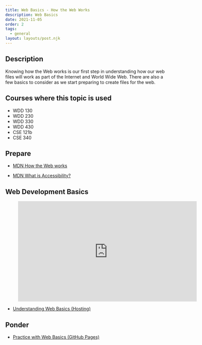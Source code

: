 ```yaml
---
title: Web Basics - How the Web Works
description: Web Basics
date: 2021-11-05
order: 2
tags:
  - general
layout: layouts/post.njk
---
```


## Description

Knowing how the Web works is our first step in understanding how our web files will work as part of the Internet and World Wide Web. There are also a few basics to consider as we start preparing to create files for the web.

## Courses where this topic is used

- WDD 130
- WDD 230
- WDD 330
- WDD 430
- CSE 121b
- CSE 340

## Prepare

- [MDN How the Web works](https://developer.mozilla.org/en-US/docs/Learn/Getting_started_with_the_web/How_the_Web_works)

- [MDN What is Accessibility?](https://developer.mozilla.org/en-US/docs/Learn/Accessibility/What_is_accessibility)

## Web Development Basics

<figure class="video-container">

<iframe width="560" height="315" src="https://www.youtube.com/embed/HTsJbDw13tI" title="YouTube video player" frameborder="0" allow="accelerometer; autoplay; clipboard-write; encrypted-media; gyroscope; picture-in-picture" allowfullscreen></iframe>
</figure>

- [Understanding Web Basics (Hosting)](prepare1)

## Ponder

- [Practice with Web Basics (GitHub Pages)](ponder1/)
